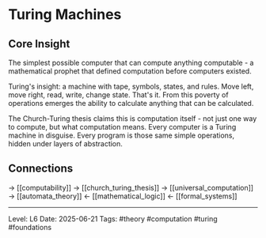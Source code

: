# Turing Machines

## Core Insight
The simplest possible computer that can compute anything computable - a mathematical prophet that defined computation before computers existed.

Turing's insight: a machine with tape, symbols, states, and rules. Move left, move right, read, write, change state. That's it. From this poverty of operations emerges the ability to calculate anything that can be calculated.

The Church-Turing thesis claims this is computation itself - not just one way to compute, but what computation means. Every computer is a Turing machine in disguise. Every program is those same simple operations, hidden under layers of abstraction.

## Connections
→ [[computability]]
→ [[church_turing_thesis]]
→ [[universal_computation]]
→ [[automata_theory]]
← [[mathematical_logic]]
← [[formal_systems]]

---
Level: L6
Date: 2025-06-21
Tags: #theory #computation #turing #foundations